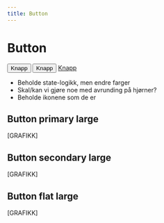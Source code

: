 ```yaml
---
title: Button
---
```


# Button

<Story>
<button type="button" class="ds-btn ds-paragraph ds-paragraph--md ds-line-height--sm ds-focus ds-btn--md ds-btn--primary ds-btn--accent">
  Knapp
</button>

<button type="button" class="ds-btn">
  Knapp
</button>

<a href="#" class="ds-btn">
  Knapp
</a>
</Story>

- Beholde state-logikk, men endre farger
- Skal/kan vi gjøre noe med avrunding på hjørner?
- Beholde ikonene som de er

## Button primary large 

[GRAFIKK]

## Button secondary large 

[GRAFIKK]

## Button flat large

[GRAFIKK]